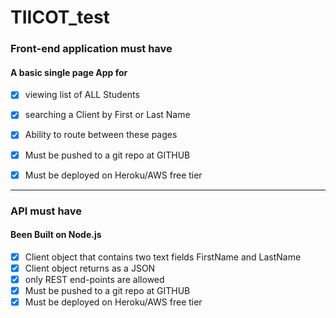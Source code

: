 # TIICOT_test

### Front-end application must have

#### A basic single page App for

 - [X] viewing list of ALL Students
 
 - [X] searching a Client by First or Last Name

- [X] Ability to route between these pages

 - [X] Must be pushed to a git repo at GITHUB
 - [X] Must be deployed on Heroku/AWS free tier 
---
### API must have
 #### Been Built on Node.js
 - [X] Client object that contains two text fields FirstName and LastName
 - [X] Client object returns as a JSON
 - [X] only REST end-points are allowed
 - [X] Must be pushed to a git repo at GITHUB
 - [X] Must be deployed on Heroku/AWS free tier 
